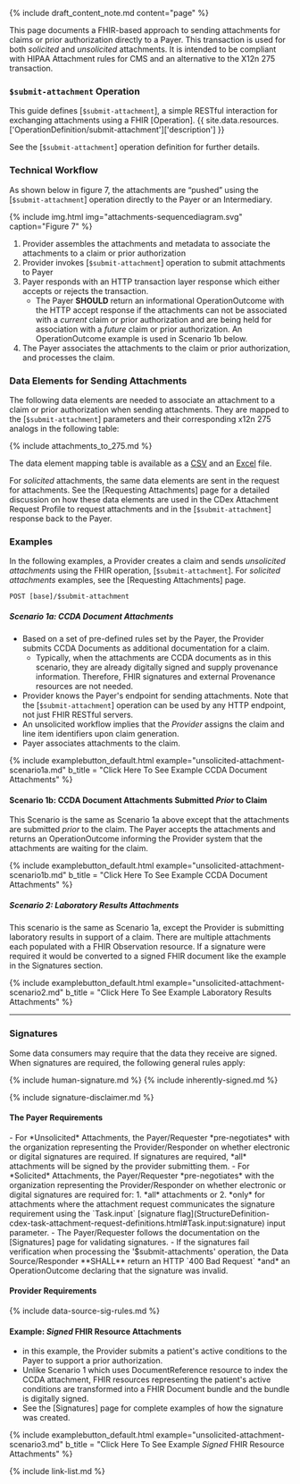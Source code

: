 {% include draft_content_note.md  content="page" %}

This page documents a FHIR-based approach to sending attachments for claims or prior authorization directly to a Payer.  This transaction is used for both *solicited* and *unsolicited* attachments.   It is intended to be compliant with HIPAA Attachment rules for CMS and an alternative to the X12n 275 transaction.

### `$submit-attachment` Operation

This guide defines [`$submit-attachment`], a simple RESTful interaction for exchanging attachments using a FHIR [Operation]. {{ site.data.resources.['OperationDefinition/submit-attachment']['description'] }}

See the [`$submit-attachment`] operation definition for further details.

### Technical Workflow

As shown below in figure 7, the attachments are “pushed” using the [`$submit-attachment`] operation directly to the Payer or an Intermediary.

<div class="bg-success" markdown="1">

{% include img.html img="attachments-sequencediagram.svg" caption="Figure 7" %}


1. Provider assembles the attachments and metadata to associate the attachments to a claim or prior authorization
2. Provider invokes [`$submit-attachment`] operation to submit attachments to Payer
3. Payer responds with an HTTP transaction layer response which either accepts or rejects the transaction.
   - The Payer **SHOULD** return an informational OperationOutcome with the HTTP accept response if the attachments can not be associated with a *current* claim or prior authorization and are being held for association with a *future* claim or prior authorization.  An OperationOutcome example is used in Scenario 1b below.
4. The Payer associates the attachments to the claim or prior authorization, and processes the claim.

</div><!-- new-content -->

### Data Elements for Sending Attachments

The following data elements are needed to associate an attachment to a claim or prior authorization when sending attachments.  They are mapped to the [`$submit-attachment`] parameters and their corresponding x12n 275 analogs in the following table: 

{% include attachments_to_275.md %}

The data element mapping table is available as a [CSV](data-element-mapping.csv) and an [Excel](data-element-mapping.xlsx) file.

For *solicited* attachments, the same data elements are sent in the request for attachments. See the [Requesting Attachments] page for a detailed discussion on how these data elements are used in the CDex Attachment Request Profile to request attachments and in the [`$submit-attachment`] response back to the Payer.

 <!-- The table below shows the mappings between the corresponding data communicated in the attachments request for CDex Request Attachment, X12n 277, and 278response forms and the  [`$submit-attachment`] parameters.  -->


### Examples

In the following examples, a Provider creates a claim and sends *unsolicited attachments* using the FHIR operation, [`$submit-attachment`]. For *solicited attachments* examples, see the [Requesting Attachments] page.

`POST [base]/$submit-attachment`

##### Scenario 1a: CCDA Document Attachments

- Based on a set of pre-defined rules set by the Payer, the Provider submits CCDA Documents as additional documentation for a claim.
  - Typically, when the attachments are CCDA documents as in this scenario, they are already digitally signed and supply provenance information. Therefore, FHIR signatures and external Provenance resources are not needed.
- Provider knows the Payer's endpoint for sending attachments.  Note that the [`$submit-attachment`] operation can be used by any HTTP endpoint, not just FHIR RESTful servers.
- An unsolicited workflow implies that the *Provider* assigns the claim and line item identifiers upon claim generation.
- <span class="bg-success" markdown="1">Payer associates attachments to the claim.</span><!-- new-content -->

{% include examplebutton_default.html example="unsolicited-attachment-scenario1a.md" b_title = "Click Here To See Example CCDA Document Attachments" %}

<div class="bg-success" markdown="1">

#### Scenario 1b: CCDA Document Attachments Submitted *Prior* to Claim

This Scenario is the same as Scenario 1a above except that the attachments are submitted *prior* to the claim.  The Payer accepts the attachments and returns an OperationOutcome informing the Provider system that the attachments are waiting for the claim.

{% include examplebutton_default.html example="unsolicited-attachment-scenario1b.md" b_title = "Click Here To See Example CCDA Document Attachments" %}

##### Scenario 2: Laboratory Results Attachments

 This scenario is the same as Scenario 1a, except the Provider is submitting laboratory results in support of a claim.  There are multiple attachments each populated with a FHIR Observation resource. If a signature were required it would be converted to a signed FHIR document like the example in the Signatures section.

{% include examplebutton_default.html example="unsolicited-attachment-scenario2.md" b_title = "Click Here To See Example Laboratory Results Attachments" %}
</div><!-- new-content -->

---

### Signatures

<div class="bg-success" markdown="1">
Some data consumers may require that the data they receive are signed. When signatures are required, the following general rules apply:

{% include human-signature.md %}
{% include inherently-signed.md %}

{% include signature-disclaimer.md %}
</div><!-- new-content -->

#### The Payer Requirements

<div class="bg-success" markdown="1">
- For *Unsolicited* Attachments, the Payer/Requester *pre-negotiates* with the organization representing the Provider/Responder on whether electronic or digital signatures are required.  If signatures are required, *all* attachments will be signed by the provider submitting them.
- For *Solicited* Attachments, the Payer/Requester *pre-negotiates* with the organization representing the Provider/Responder on whether electronic or digital signatures are required for:
  1. *all* attachments or
  2. *only* for attachments where the attachment request communicates the signature requirement using the `Task.input` [signature flag](StructureDefinition-cdex-task-attachment-request-definitions.html#Task.input:signature) input parameter.
- The Payer/Requester follows the documentation on the [Signatures] page for validating signatures.
  - If the signatures fail verification when processing the '$submit-attachments' operation, the Data Source/Responder **SHALL** return an HTTP `400 Bad Request` *and* an OperationOutcome declaring that the signature was invalid.
</div><!-- new-content -->

#### Provider Requirements

<div class="bg-success" markdown="1">
{% include data-source-sig-rules.md %}
</div><!-- new-content -->

#### Example: *Signed* FHIR Resource Attachments

- in this example, the Provider submits a patient's active conditions to the Payer to support a prior authorization.
- Unlike Scenario 1 which uses DocumentReference resource to index the CCDA attachment, FHIR resources representing the patient's active conditions are transformed into a FHIR Document bundle and the bundle is digitally signed.
- See the [Signatures] page for complete examples of how the signature was created.

{% include examplebutton_default.html example="unsolicited-attachment-scenario3.md" b_title = "Click Here To See Example *Signed* FHIR Resource Attachments" %}


{% include link-list.md %}
